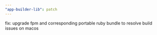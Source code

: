 ```yaml
---
"app-builder-lib": patch
---
```


fix: upgrade fpm and corresponding portable ruby bundle to resolve build issues on macos
